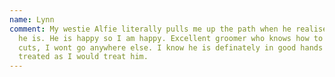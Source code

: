 ```yaml
---
name: Lynn
comment: My westie Alfie literally pulls me up the path when he realises where
  he is. He is happy so I am happy. Excellent groomer who knows how to do Westie
  cuts, I wont go anywhere else. I know he is definately in good hands and being
  treated as I would treat him.
---
```

